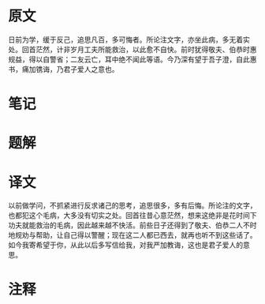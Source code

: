 # 原文
日前为学，缓于反己，追思凡百，多可悔者。所论注文字，亦坐此病，多无着实处。回首茫然，计非岁月工夫所能救治，以此愈不自快。前时犹得敬夫、伯恭时惠规益，得以自警省；二友云亡，耳中绝不闻此等语。今乃深有望于吾子澄，自此惠书，痛加镌诲，乃君子爱人之意也。
# 笔记

# 题解

# 译文
以前做学问，不抓紧进行反求诸己的思考，追思很多，多有后悔。所论注的文字，也都犯这个毛病，大多没有切实之处。回首往昔心意茫然，想来这绝非是花时间下功夫就能救治的毛病，因此越来越不快活。前些日子还得到了敬夫、伯恭二人不时地规劝与帮助，让自己得以警醒；现在这二人都已西去，就再也听不到这些话了。如今我寄希望于你，从此以后多写信给我，对我严加教诲，这也是君子爱人的意思。
# 注释
